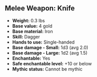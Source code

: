 ## Melee Weapon: Knife
- **Weight:** 0.3 lbs
- **Base value:** 4 gold
- **Base material:** Iron
- **Skill:** Dagger
- **Hands to use:** Single-handed
- **Base damage - Small:** 1d3 (avg 2.0)
- **Base damage - Large:** 1d2 (avg 1.5)
- **Enchantable:** Yes
- **Safe enchantable level:** +10 or below
- **Mythic status:** Cannot be mythic
